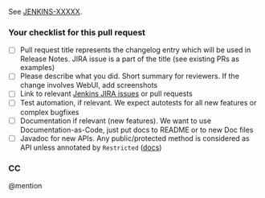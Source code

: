 
<!-- Please describe your pull request here -->

See [JENKINS-XXXXX](https://issues.jenkins-ci.org/browse/JENKINS-XXXXX).

### Your checklist for this pull request

<!-- TODO: Reference contribution guidelines. https://issues.jenkins-ci.org/browse/JENKINS-57983 -->

- [ ] Pull request title represents the changelog entry which will be used in Release Notes. JIRA issue is a part of the title (see existing PRs as examples)
- [ ] Please describe what you did. Short summary for reviewers. If the change involves WebUI, add screenshots 
- [ ] Link to relevant [Jenkins JIRA issues](https://issues.jenkins-ci.org) or pull requests
- [ ] Test automation, if relevant. We expect autotests for all new features or complex bugfixes
- [ ] Documentation if relevant (new features). We want to use Documentation-as-Code, just put docs to README or to new Doc files
- [ ] Javadoc for new APIs. Any public/protected method is considered as API unless annotated by `Restricted` ([docs](https://kohsuke.org/access-modifier/apidocs/org/kohsuke/accmod/AccessRestriction.html)) 

### CC

<!-- Mention GitHub users or teams who could contribute to the review -->

@mention

